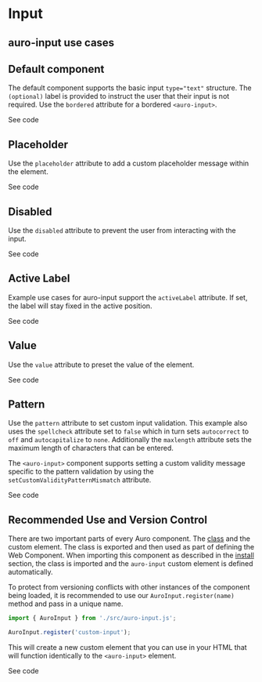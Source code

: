 # Input

<!-- AURO-GENERATED-CONTENT:START (FILE:src=./../docs/partials/description.md) -->
<!-- AURO-GENERATED-CONTENT:END -->

## auro-input use cases

<!-- AURO-GENERATED-CONTENT:START (FILE:src=./../docs/partials/useCases.md) -->
<!-- AURO-GENERATED-CONTENT:END -->

## Default component

The default component supports the basic input `type="text"` structure. The `(optional)` label is provided to instruct the user that their input is not required. Use the `bordered` attribute for a bordered `<auro-input>`.

<div class="exampleWrapper">
  <!-- AURO-GENERATED-CONTENT:START (FILE:src=./../apiExamples/basic.html) -->
  <!-- AURO-GENERATED-CONTENT:END -->
</div>

<auro-accordion alignRight>
  <span slot="trigger">See code</span>

<!-- AURO-GENERATED-CONTENT:START (CODE:src=./../apiExamples/basic.html) -->
<!-- AURO-GENERATED-CONTENT:END -->

</auro-accordion>

## Placeholder

Use the `placeholder` attribute to add a custom placeholder message within the element.

<div class="exampleWrapper">
  <!-- AURO-GENERATED-CONTENT:START (FILE:src=./../apiExamples/placeholder.html) -->
  <!-- AURO-GENERATED-CONTENT:END -->
</div>

<auro-accordion alignRight>
  <span slot="trigger">See code</span>

<!-- AURO-GENERATED-CONTENT:START (CODE:src=./../apiExamples/placeholder.html) -->
<!-- AURO-GENERATED-CONTENT:END -->

</auro-accordion>

## Disabled

Use the `disabled` attribute to prevent the user from interacting with the input.

<div class="exampleWrapper">
  <!-- AURO-GENERATED-CONTENT:START (FILE:src=./../apiExamples/disabled.html) -->
  <!-- AURO-GENERATED-CONTENT:END -->
</div>

<auro-accordion alignRight>
  <span slot="trigger">See code</span>

<!-- AURO-GENERATED-CONTENT:START (CODE:src=./../apiExamples/disabled.html) -->
<!-- AURO-GENERATED-CONTENT:END -->

</auro-accordion>

## Active Label

Example use cases for auro-input support the `activeLabel` attribute. If set, the label will stay fixed in the active position.

<div class="exampleWrapper">
  <!-- AURO-GENERATED-CONTENT:START (FILE:src=./../apiExamples/activeLabel.html) -->
  <!-- AURO-GENERATED-CONTENT:END -->
</div>

<auro-accordion alignRight>
  <span slot="trigger">See code</span>

<!-- AURO-GENERATED-CONTENT:START (CODE:src=./../apiExamples/activeLabel.html) -->
<!-- AURO-GENERATED-CONTENT:END -->

</auro-accordion>

## Value

Use the `value` attribute to preset the value of the element.

<div class="exampleWrapper">
  <!-- AURO-GENERATED-CONTENT:START (FILE:src=./../apiExamples/programmaticValue.html) -->
  <!-- AURO-GENERATED-CONTENT:END -->
</div>

<auro-accordion alignRight>
  <span slot="trigger">See code</span>

<!-- AURO-GENERATED-CONTENT:START (CODE:src=./../apiExamples/programmaticValue.html) -->
<!-- AURO-GENERATED-CONTENT:END -->

</auro-accordion>


## Pattern

Use the `pattern` attribute to set custom input validation. This example also uses the `spellcheck` attribute set to `false` which in turn sets `autocorrect` to `off` and `autocapitalize` to `none`. Additionally the `maxlength` attribute sets the maximum length of characters that can be entered.

The `<auro-input>` component supports setting a custom validity message specific to the pattern validation by using the `setCustomValidityPatternMismatch` attribute.

<div class="exampleWrapper">
  <!-- AURO-GENERATED-CONTENT:START (FILE:src=./../apiExamples/pattern.html) -->
  <!-- AURO-GENERATED-CONTENT:END -->
</div>

<auro-accordion alignRight>
  <span slot="trigger">See code</span>

<!-- AURO-GENERATED-CONTENT:START (CODE:src=./../apiExamples/pattern.html) -->
<!-- AURO-GENERATED-CONTENT:END -->

</auro-accordion>

## Recommended Use and Version Control

There are two important parts of every Auro component. The <a href="https://developer.mozilla.org/en-US/docs/Web/JavaScript/Reference/Classes">class</a> and the custom element. The class is exported and then used as part of defining the Web Component. When importing this component as described in the <a href="#install">install</a> section, the class is imported and the `auro-input` custom element is defined automatically.

To protect from versioning conflicts with other instances of the component being loaded, it is recommended to use our `AuroInput.register(name)` method and pass in a unique name.

```js
import { AuroInput } from './src/auro-input.js';

AuroInput.register('custom-input');
```

This will create a new custom element that you can use in your HTML that will function identically to the `<auro-input>` element.

<div class="exampleWrapper">
  <!-- AURO-GENERATED-CONTENT:START (FILE:src=./../apiExamples/custom.html) -->
  <!-- AURO-GENERATED-CONTENT:END -->
</div>

<auro-accordion alignRight>
  <span slot="trigger">See code</span>

<!-- AURO-GENERATED-CONTENT:START (CODE:src=./../apiExamples/custom.html) -->
<!-- AURO-GENERATED-CONTENT:END -->

</auro-accordion>
